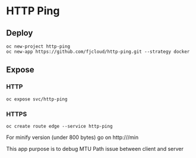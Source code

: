 # HTTP Ping

## Deploy
```shell
oc new-project http-ping
oc new-app https://github.com/fjcloud/http-ping.git --strategy docker
```

## Expose
### HTTP
```shell
oc expose svc/http-ping
```
### HTTPS
```shell
oc create route edge --service http-ping
```

For minify version (under 800 bytes) go on http://<url>/min

This app purpose is to debug MTU Path issue between client and server
